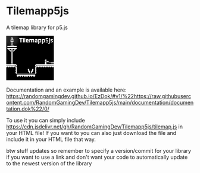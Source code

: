 # Tilemapp5js
A tilemap library for p5.js

<img src="Tilemapp5js.png" width="128"/>

Documentation and an example is available here: https://randomgamingdev.github.io/EzDok/#v1/%22https://raw.githubusercontent.com/RandomGamingDev/Tilemapp5js/main/documentation/documentation.dok%22/0/

To use it you can simply include https://cdn.jsdelivr.net/gh/RandomGamingDev/Tilemapp5js/tilemap.js in your HTML file! If you want to you can also just download the file and include it in your HTML file that way.

btw stuff updates so remember to specify a version/commit for your library if you want to use a link and don't want your code to automatically update to the newest version of the library


